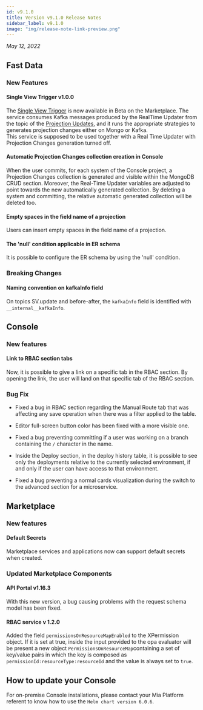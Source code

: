 ```yaml
---
id: v9.1.0
title: Version v9.1.0 Release Notes
sidebar_label: v9.1.0
image: "img/release-note-link-preview.png"
---
```


_May 12, 2022_

## Fast Data

### New Features

#### Single View Trigger v1.0.0

The [Single View Trigger](../../fast_data/single_view_trigger/overview.md) is now available in Beta on the Marketplace.
The service consumes Kafka messages produced by the RealTime Updater from the topic of the [Projection Updates](/docs/fast_data/real_time_updater/manual-configuration#kafka-projection-updates-configuration-1), and it runs the appropriate strategies to generates projection changes either on Mongo or Kafka.   
This service is supposed to be used together with a Real Time Updater with Projection Changes generation turned off.

#### Automatic Projection Changes collection creation in Console

When the user commits, for each system of the Console project, a Projection Changes collection is generated and visible within the MongoDB CRUD section. Moreover, the Real-Time Updater variables are adjusted to point towards the new automatically generated collection. By deleting a system and committing, the relative automatic generated collection will be deleted too.

#### Empty spaces in the field name of a projection

Users can insert empty spaces in the field name of a projection.

#### The 'null' condition applicable in ER schema

It is possible to configure the ER schema by using the 'null' condition.

### Breaking Changes

#### Naming convention on kafkaInfo field

On topics SV.update and before-after, the `kafkaInfo` field is identified with `__internal__kafkaInfo`.

## Console

### New features

#### Link to RBAC section tabs

Now, it is possible to give a link on a specific tab in the RBAC section. By opening the link, the user will land on that specific tab of the RBAC section.

### Bug Fix

- Fixed a bug in RBAC section regarding the Manual Route tab that was affecting any save operation when there was a filter applied to the table.

- Editor full-screen button color has been fixed with a more visible one.

- Fixed a bug preventing committing if a user was working on a branch containing the `/` character in the name.

- Inside the Deploy section, in the deploy history table, it is possible to see only the deployments relative to the currently selected environment, if and only if the user can have access to that environment.

- Fixed a bug preventing a normal cards visualization during the switch to the advanced section for a microservice.

## Marketplace

### New features

#### Default Secrets

Marketplace services and applications now can support default secrets when created.

### Updated Marketplace Components

#### API Portal v1.16.3

With this new version, a bug causing problems with the request schema model has been fixed.

#### RBAC service v 1.2.0
Added the field `permissionsOnResourceMapEnabled` to the XPermission object. If it is set at true, inside the input provided to the opa evaluator will be present a new object `PermissionsOnResourceMap`containing a set of key/value pairs in which the key is composed as `permissionId:resourceType:resourceId` and the value is always set to `true`.

## How to update your Console

For on-premise Console installations, please contact your Mia Platform referent to know how to use the `Helm chart version 6.0.6`.
